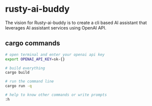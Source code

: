 # rusty-ai-buddy

The vision for Rusty-ai-buddy is to create a cli based AI assistant that leverages AI assistant services using OpenAI API.

## cargo commands

```sh
# open terminal and enter your openai api key
export OPENAI_API_KEY=sk-{} 

# build everything
cargo build

# run the command line
cargo run -q

# help to know other commands or write prompts
:h 
```
